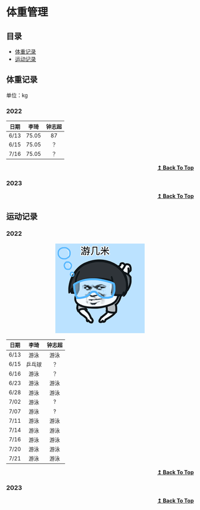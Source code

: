 # 体重管理

## 目录
- [体重记录](#体重记录)
- [运动记录](#运动记录)
## 体重记录

单位：kg
### 2022


<div align="center">

| 日期 | 李琦 | 钟志超 |
| :---: | :---: |  :---: | 
|6/13|75.05| 87| 
|6/15|75.05| ？| 
|7/16|75.05| ？| 
    
</div>

<div align="right">
    <b><a href="#目录">↥ Back To Top</a></b>
</div>

### 2023


<div align="right">
    <b><a href="#目录">↥ Back To Top</a></b>
</div>


## 运动记录

### 2022
<div align="center">
  <img src="images/游泳.gif"/>
</div>

<div align="center">

| 日期 | 李琦 | 钟志超 |
| :---: | :---: |  :---: | 
|6/13|游泳| 游泳| 
|6/15|乒乓球| ？| 
|6/16|游泳| ？|
|6/23|游泳| 游泳| 
|6/28|游泳| 游泳| 
|7/02|游泳| ?| 
|7/07|游泳| ?| 
|7/11|游泳|游泳| 
|7/14|游泳|游泳| 
|7/16|游泳|游泳| 
|7/20|游泳|游泳|     
|7/21|游泳|游泳|     
</div>

<div align="right">
    <b><a href="#目录">↥ Back To Top</a></b>
</div>

### 2023


<div align="right">
    <b><a href="#目录">↥ Back To Top</a></b>
</div>
